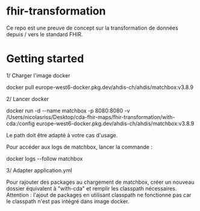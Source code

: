 # fhir-transformation

Ce repo est une preuve de concept sur la transformation de données depuis / vers le standard FHIR.

# Getting started

1/ Charger l'image docker

docker pull europe-west6-docker.pkg.dev/ahdis-ch/ahdis/matchbox:v3.8.9

2/ Lancer docker

docker run -d --name matchbox -p 8080:8080 -v /Users/nicolasriss/Desktop/cda-fhir-maps/fhir-transformation/with-cda:/config europe-west6-docker.pkg.dev/ahdis-ch/ahdis/matchbox:v3.8.9

Le path doit être adapté à votre cas d'usage.

Pour accéder aux logs de matchbox, lancer la commande :

docker logs --follow matchbox

3/ Adapter application.yml

Pour rajouter des packages au chargement de matchbox, créer un nouveau dossier équivalent à "with-cda" et remplir les classpath nécessaires.
Attention : l'ajout de packages en utilisant classpath ne fonctionne pas car le classpath n'est pas intégré dans image docker.

